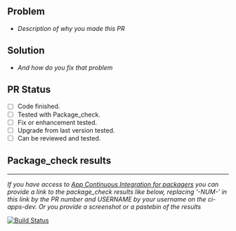 ## Problem
- *Description of why you made this PR*

## Solution
- *And how do you fix that problem*

## PR Status
- [ ] Code finished.
- [ ] Tested with Package_check.
- [ ] Fix or enhancement tested.
- [ ] Upgrade from last version tested.
- [ ] Can be reviewed and tested.

## Package_check results
---
*If you have access to [App Continuous Integration for packagers](https://yunohost.org/#/packaging_apps_ci) you can provide a link to the package_check results like below, replacing '-NUM-' in this link by the PR number and USERNAME by your username on the ci-apps-dev. Or you provide a screenshot or a pastebin of the results*

[![Build Status](https://ci-apps-dev.yunohost.org/jenkins/job/kimai2_ynh%20PR-NUM-%20(USERNAME)/badge/icon)](https://ci-apps-dev.yunohost.org/jenkins/job/kimai2_ynh%20PR-NUM-%20(USERNAME)/)  
